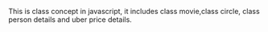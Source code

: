 This is class concept in javascript, it includes class movie,class circle, class person details and uber price details.
